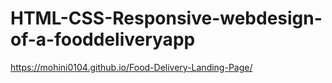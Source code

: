 # HTML-CSS-Responsive-webdesign-of-a-fooddeliveryapp

 https://mohini0104.github.io/Food-Delivery-Landing-Page/
